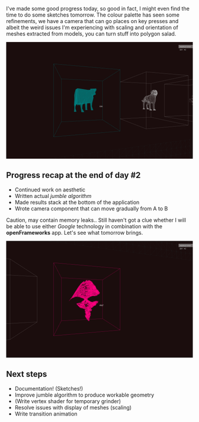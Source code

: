 I've made some good progress today, so good in fact, I might even find the time to do some sketches tomorrow. The colour palette has seen some refinements, we have a camera that can go places on key presses and albeit the weird issues I'm experiencing with scaling and orientation of meshes extracted from models, you can turn stuff into polygon salad.

![Progress Screenshot Day #2](../project_images/day2.png)

## Progress recap at the end of day #2

- Continued work on aesthetic 
- Written actual _jumble algorithm_
- Made results stack at the bottom of the application
- Wrote camera component that can move gradually from A to B

Caution, may contain memory leaks.. Still haven't got a clue whether I will be able to use either _Google_ technology in combination with the __openFrameworks__ app. Let's see what tomorrow brings.

![Progress Screenshot Day #2](../project_images/day2_2.png)

## Next steps

- Documentation! (Sketches!)
- Improve jumble algorithm to produce workable geometry
- (Write vertex shader for temporary grinder)
- Resolve issues with display of meshes (scaling)
- Write transition animation